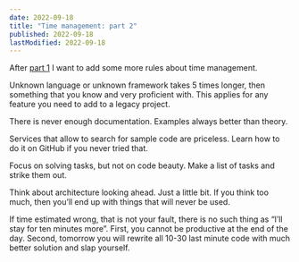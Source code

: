 ```yaml
---
date: 2022-09-18
title: "Time management: part 2"
published: 2022-09-18
lastModified: 2022-09-18
---
```


After [part 1](/blog/time-management) I want to add some more rules about time management.

Unknown language or unknown framework takes 5 times longer, then something that you know and very proficient with. This applies for any feature you need to add to a legacy project.

There is never enough documentation. Examples always better than theory.

Services that allow to search for sample code are priceless. Learn how to do it on GitHub if you never tried that.

Focus on solving tasks, but not on code beauty. Make a list of tasks and strike them out.

Think about architecture looking ahead. Just a little bit. If you think too much, then you’ll end up with things that will never be used.

If time estimated wrong, that is not your fault, there is no such thing as “I’ll stay for ten minutes more”. First, you cannot be productive at the end of the day. Second, tomorrow you will rewrite all 10-30 last minute code with much better solution and slap yourself.
